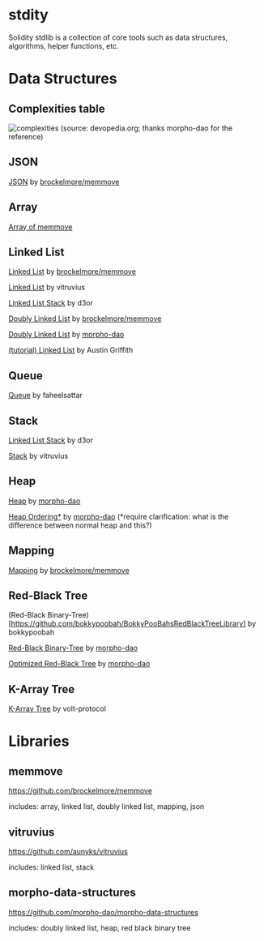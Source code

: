 # stdity

Solidity stdlib is a collection of core tools such as data structures, algorithms, helper functions, etc. 

# Data Structures

## Complexities table

![complexities](https://devopedia.org/images/article/17/7752.1513922040.jpg)
(source: devopedia.org; thanks morpho-dao for the reference)

## JSON

[JSON](https://github.com/brockelmore/memmove/blob/master/src/Json.sol) by [brockelmore/memmove](#memmove)

## Array

[Array of memmove](#memmove)

## Linked List

[Linked List](https://github.com/brockelmore/memmove/blob/master/src/LinkedList.sol) by [brockelmore/memmove](#memmove)

[Linked List](https://github.com/aunyks/vitruvius/blob/master/contracts/LinkedList.sol) by vitruvius

[Linked List Stack](https://github.com/d3or/ll-stack-solidity) by d3or

[Doubly Linked List](https://github.com/brockelmore/memmove/blob/master/src/DoublyLinkedList.sol) by [brockelmore/memmove](#memmove)

[Doubly Linked List](https://github.com/morpho-dao/morpho-data-structures/blob/main/contracts/DoubleLinkedList.sol) by [morpho-dao](#morpho-data-structures)

[(tutorial) Linked List](https://medium.com/coinmonks/linked-lists-in-solidity-cfd967af389b) by Austin Griffith

## Queue

[Queue](https://github.com/faheelsattar/OP-Queue/blob/main/src/Queue.sol) by faheelsattar

## Stack

[Linked List Stack](https://github.com/d3or/ll-stack-solidity) by d3or

[Stack](https://github.com/aunyks/vitruvius/blob/master/contracts/Stack.sol) by vitruvius

## Heap

[Heap](https://github.com/morpho-dao/morpho-data-structures/blob/main/contracts/Heap.sol) by [morpho-dao](#morpho-data-structures)

[Heap Ordering*](https://github.com/morpho-dao/morpho-data-structures/blob/main/contracts/HeapOrdering.sol) by [morpho-dao](#morpho-data-structures)
(*require clarification: what is the difference between normal heap and this?)

## Mapping

[Mapping](https://github.com/brockelmore/memmove/blob/master/src/Mapping.sol) by [brockelmore/memmove](#memmove)

## Red-Black Tree

(Red-Black Binary-Tree)[https://github.com/bokkypoobah/BokkyPooBahsRedBlackTreeLibrary] by bokkypoobah

[Red-Black Binary-Tree](https://github.com/morpho-dao/morpho-data-structures/blob/main/contracts/RedBlackBinaryTree.sol) by [morpho-dao](#morpho-data-structures)

[Optimized Red-Black Tree](https://github.com/morpho-dao/morpho-data-structures/blob/main/contracts/RedBlackBinaryTreeOptimized.sol) by [morpho-dao](#morpho-data-structures)

## K-Array Tree

[K-Array Tree](https://github.com/volt-protocol/volt-protocol-core/blob/develop/contracts/test/integration/utils/KArrayTree.sol) by volt-protocol

# Libraries

## memmove

https://github.com/brockelmore/memmove

includes: array, linked list, doubly linked list, mapping, json

## vitruvius

https://github.com/aunyks/vitruvius

includes: linked list, stack

## morpho-data-structures

https://github.com/morpho-dao/morpho-data-structures

includes: doubly linked list, heap, red black binary tree
